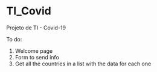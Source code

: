 # TI_Covid
Projeto de TI - Covid-19

To do:

1. Welcome page
2. Form to send info
3. Get all the countries in a list with the data for each one
